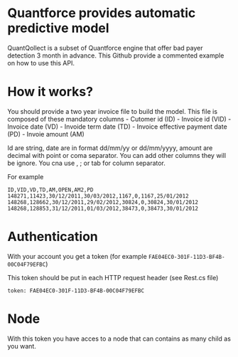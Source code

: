 # Quantforce provides automatic predictive model

QuantQollect is a subset of Quantforce engine that offer bad payer detection 3 month in advance. This Github provide a commented example on how to use this API.

# How it works?

You should provide a two year invoice file to build the model. This file is composed of these mandatory columns
    - Cutomer id (ID)
    - Invoice id (VID)
    - Invoice date (VD)
    - Invoide term date (TD)
    - Invoice effective payment date (PD)
    - Invoie amount (AM)
    
Id are string, date are in format dd/mm/yy or dd/mm/yyyy, amount are decimal with point or coma separator. You can add other columns they will be ignore. You cna use , ; or tab for column separator.

For example

`ID,VID,VD,TD,AM,OPEN,AM2,PD
148271,11423,30/12/2011,30/03/2012,1167,0,1167,25/01/2012
148268,128662,30/12/2011,29/02/2012,30824,0,30824,30/01/2012
148268,128853,31/12/2011,01/03/2012,38473,0,38473,30/01/2012`

# Authentication
With your account you get a token (for example `FAE04EC0-301F-11D3-BF4B-00C04F79EFBC`)

This token should be put in each HTTP request header (see Rest.cs file)

`token: FAE04EC0-301F-11D3-BF4B-00C04F79EFBC`

# Node
With this token you have acces to a node that can contains as many child as you want.
